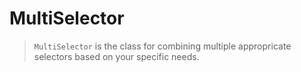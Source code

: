# MultiSelector

> `MultiSelector` is the class for combining multiple appropricate selectors based on your specific needs.
